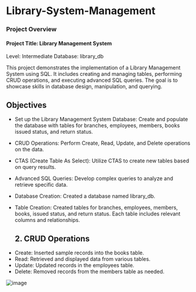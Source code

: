 # Library-System-Management
### Project Overview
#### Project Title: Library Management System
Level: Intermediate
Database: library_db

This project demonstrates the implementation of a Library Management System using SQL. It includes creating and managing tables, performing CRUD operations, and executing advanced SQL queries. The goal is to showcase skills in database design, manipulation, and querying.

## Objectives
- Set up the Library Management System Database: Create and populate the database with tables for branches, employees, members, books issued status, and return status.
- CRUD Operations: Perform Create, Read, Update, and Delete operations on the data.
- CTAS (Create Table As Select): Utilize CTAS to create new tables based on query results.
- Advanced SQL Queries: Develop complex queries to analyze and retrieve specific data.
- Database Creation: Created a database named library_db.
- Table Creation: Created tables for branches, employees, members, books, issued status, and return status. Each table includes relevant columns and relationships.

  ## 2. CRUD Operations
* Create: Inserted sample records into the books table.
* Read: Retrieved and displayed data from various tables.
* Update: Updated records in the employees table.
* Delete: Removed records from the members table as needed.









![image](https://github.com/user-attachments/assets/93aeea52-1056-493f-9c40-cc61db2e125b)
